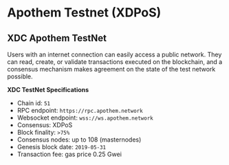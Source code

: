 # Apothem Testnet (XDPoS)

## XDC Apothem TestNet

Users with an internet connection can easily access a public network. They can read, create, or validate transactions executed on the blockchain, and a consensus mechanism makes agreement on the state of the test network possible.



**XDC TestNet Specifications**

* Chain id: `51`
* RPC endpoint: `https://rpc.apothem.network`
* Websocket endpoint: `wss://ws.apothem.network`
* Consensus: XDPoS
* Block finality: `>75%`
* Consensus nodes: up to 108 (masternodes)
* Genesis block date: `2019-05-31`
* Transaction fee: gas price 0.25 Gwei
